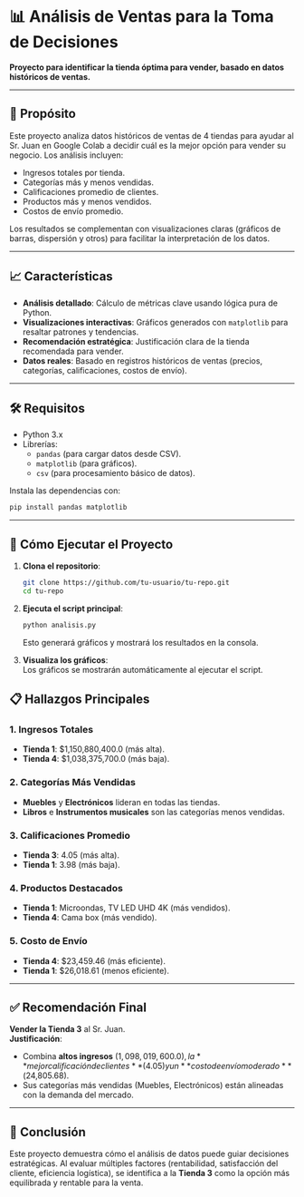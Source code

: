 # 📊 Análisis de Ventas para la Toma de Decisiones  
**Proyecto para identificar la tienda óptima para vender, basado en datos históricos de ventas.**

---

## 📌 Propósito  
Este proyecto analiza datos históricos de ventas de 4 tiendas para ayudar al Sr. Juan en Google Colab a decidir cuál es la mejor opción para vender su negocio. Los análisis incluyen:  
- Ingresos totales por tienda.  
- Categorías más y menos vendidas.  
- Calificaciones promedio de clientes.  
- Productos más y menos vendidos.  
- Costos de envío promedio.  

Los resultados se complementan con visualizaciones claras (gráficos de barras, dispersión y otros) para facilitar la interpretación de los datos.

---

## 📈 Características  
- **Análisis detallado**: Cálculo de métricas clave usando lógica pura de Python.  
- **Visualizaciones interactivas**: Gráficos generados con `matplotlib` para resaltar patrones y tendencias.  
- **Recomendación estratégica**: Justificación clara de la tienda recomendada para vender.  
- **Datos reales**: Basado en registros históricos de ventas (precios, categorías, calificaciones, costos de envío).  

---

## 🛠️ Requisitos  
- Python 3.x  
- Librerías:  
  - `pandas` (para cargar datos desde CSV).  
  - `matplotlib` (para gráficos).  
  - `csv` (para procesamiento básico de datos).  

Instala las dependencias con:  
```bash
pip install pandas matplotlib
```

---

## 🚀 Cómo Ejecutar el Proyecto  
1. **Clona el repositorio**:  
   ```bash
   git clone https://github.com/tu-usuario/tu-repo.git
   cd tu-repo
   ```  

2. **Ejecuta el script principal**:  
   ```bash
   python analisis.py
   ```  
   Esto generará gráficos y mostrará los resultados en la consola.  

3. **Visualiza los gráficos**:  
   Los gráficos se mostrarán automáticamente al ejecutar el script.  


## 📋 Hallazgos Principales  
### 1. **Ingresos Totales**  
- **Tienda 1**: $1,150,880,400.0 (más alta).  
- **Tienda 4**: $1,038,375,700.0 (más baja).  

### 2. **Categorías Más Vendidas**  
- **Muebles** y **Electrónicos** lideran en todas las tiendas.  
- **Libros** e **Instrumentos musicales** son las categorías menos vendidas.  

### 3. **Calificaciones Promedio**  
- **Tienda 3**: 4.05 (más alta).  
- **Tienda 1**: 3.98 (más baja).  

### 4. **Productos Destacados**  
- **Tienda 1**: Microondas, TV LED UHD 4K (más vendidos).  
- **Tienda 4**: Cama box (más vendido).  

### 5. **Costo de Envío**  
- **Tienda 4**: $23,459.46 (más eficiente).  
- **Tienda 1**: $26,018.61 (menos eficiente).  

---

## ✅ Recomendación Final  
**Vender la Tienda 3** al Sr. Juan.  
**Justificación**:  
- Combina **altos ingresos** ($1,098,019,600.0), la **mejor calificación de clientes** (4.05) y un **costo de envío moderado** ($24,805.68).  
- Sus categorías más vendidas (Muebles, Electrónicos) están alineadas con la demanda del mercado.  

---

## 📝 Conclusión  
Este proyecto demuestra cómo el análisis de datos puede guiar decisiones estratégicas. Al evaluar múltiples factores (rentabilidad, satisfacción del cliente, eficiencia logística), se identifica a la **Tienda 3** como la opción más equilibrada y rentable para la venta.  

